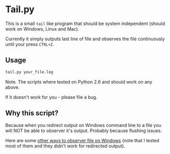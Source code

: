 Tail.py
=======

This is a small `tail` like program that should be system independent (should work on Windows, Linux and Mac).

Currently it simply outputs last line of file and observes the file continuously until your press `CTRL+Z`.

Usage
-----
```bash
tail.py your_file.log  
```

Note. The scripts where tested on Python 2.6 and should work on any above.

If it doesn't work for you - please file a bug.

Why this script?
----------------

Because when you redirect output on Windows command line to a file you will NOT be able to observer it's output. Probably because flushing issues.

Here are some [other ways to observer file on Windows](http://www.stackify.com/11-ways-to-tail-a-log-file-on-windows-unix/) (note that I tested most of them and they didn't work for redirected output).
